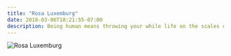 ```yaml
---
title: "Rosa Luxemburg"
date: 2018-03-06T18:21:55-07:00
description: Being human means throwing your while life on the scales of destiny when need be, all the while rejoicing in every sunny day and every beautiful cloud.
---
```


![Rosa Luxemburg](/images/rosa-luxemburg.jpg?align-center)
